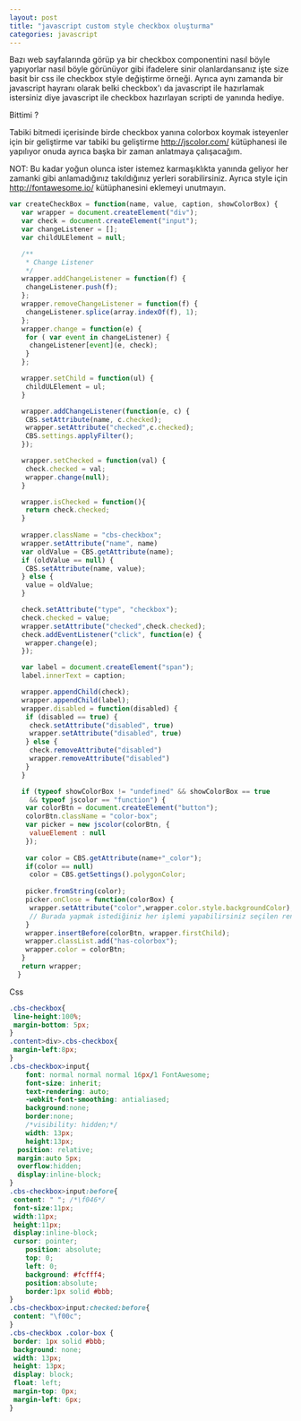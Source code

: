 ```yaml
---
layout: post
title: "javascript custom style checkbox oluşturma"
categories: javascript
---
```



Bazı web sayfalarında görüp ya bir checkbox componentini nasıl böyle yapıyorlar nasıl böyle görünüyor gibi ifadelere sinir olanlardansanız işte size basit bir css ile checkbox style değiştirme örneği. Ayrıca aynı zamanda bir javascript hayranı olarak belki checkbox'ı da javascript ile hazırlamak istersiniz diye javascript ile checkbox hazırlayan scripti de yanında hediye.

Bittimi ?

Tabiki bitmedi içerisinde birde checkbox yanına colorbox koymak isteyenler için bir geliştirme var tabiki bu geliştirme http://jscolor.com/ kütüphanesi ile yapılıyor onuda ayrıca başka bir zaman anlatmaya çalışacağım.

NOT: Bu kadar yoğun olunca ister istemez karmaşıklıkta yanında geliyor her zamanki gibi anlamadığınız takıldığınız yerleri sorabilirsiniz. Ayrıca style için http://fontawesome.io/ kütüphanesini eklemeyi unutmayın.

```javascript
var createCheckBox = function(name, value, caption, showColorBox) {
   var wrapper = document.createElement("div");
   var check = document.createElement("input");
   var changeListener = [];
   var childULElement = null;

   /**
    * Change Listener
    */
   wrapper.addChangeListener = function(f) {
    changeListener.push(f);
   };
   wrapper.removeChangeListener = function(f) {
    changeListener.splice(array.indexOf(f), 1);
   };
   wrapper.change = function(e) {
    for ( var event in changeListener) {
     changeListener[event](e, check);
    }
   };

   wrapper.setChild = function(ul) {
    childULElement = ul;
   }

   wrapper.addChangeListener(function(e, c) {
    CBS.setAttribute(name, c.checked);
    wrapper.setAttribute("checked",c.checked);
    CBS.settings.applyFilter();    
   });

   wrapper.setChecked = function(val) {
    check.checked = val;
    wrapper.change(null);
   }

   wrapper.isChecked = function(){
    return check.checked;
   }
   
   wrapper.className = "cbs-checkbox";
   wrapper.setAttribute("name", name)
   var oldValue = CBS.getAttribute(name);
   if (oldValue == null) {
    CBS.setAttribute(name, value);
   } else {
    value = oldValue;
   }

   check.setAttribute("type", "checkbox");
   check.checked = value;
   wrapper.setAttribute("checked",check.checked);
   check.addEventListener("click", function(e) {
    wrapper.change(e);
   });

   var label = document.createElement("span");
   label.innerText = caption;

   wrapper.appendChild(check);
   wrapper.appendChild(label);
   wrapper.disabled = function(disabled) {
    if (disabled == true) {
     check.setAttribute("disabled", true)
     wrapper.setAttribute("disabled", true)
    } else {
     check.removeAttribute("disabled")
     wrapper.removeAttribute("disabled")
    }
   }

   if (typeof showColorBox != "undefined" && showColorBox == true
     && typeof jscolor == "function") {
    var colorBtn = document.createElement("button");
    colorBtn.className = "color-box";
    var picker = new jscolor(colorBtn, {
     valueElement : null
    });
    
    var color = CBS.getAttribute(name+"_color");
    if(color == null)
     color = CBS.getSettings().polygonColor;
    
    picker.fromString(color);
    picker.onClose = function(colorBox) {
     wrapper.setAttribute("color",wrapper.color.style.backgroundColor);
     // Burada yapmak istediğiniz her işlemi yapabilirsiniz seçilen renk kullanımınıza hazır.
    }
    wrapper.insertBefore(colorBtn, wrapper.firstChild);
    wrapper.classList.add("has-colorbox");
    wrapper.color = colorBtn;
   }
   return wrapper;
  }
```


Css
```css
.cbs-checkbox{
 line-height:100%;
 margin-bottom: 5px;
}
.content>div>.cbs-checkbox{
 margin-left:8px;
}
.cbs-checkbox>input{
    font: normal normal normal 16px/1 FontAwesome;
    font-size: inherit;
    text-rendering: auto;
    -webkit-font-smoothing: antialiased;
    background:none;
    border:none;
    /*visibility: hidden;*/
    width: 13px;
    height:13px;
  position: relative;
  margin:auto 5px;
  overflow:hidden;
  display:inline-block;
}
.cbs-checkbox>input:before{
 content: " "; /*\f046*/
 font-size:11px;
 width:11px;
 height:11px;
 display:inline-block;
 cursor: pointer;
    position: absolute;
    top: 0;
    left: 0;
    background: #fcfff4;
    position:absolute;
    border:1px solid #bbb;
}
.cbs-checkbox>input:checked:before{
 content: "\f00c";
}
.cbs-checkbox .color-box {
 border: 1px solid #bbb;
 background: none;
 width: 13px;
 height: 13px;
 display: block;
 float: left;
 margin-top: 0px;
 margin-left: 6px;
}
```
